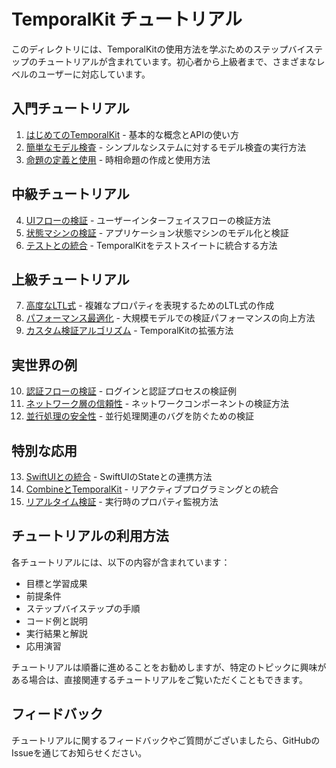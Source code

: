 # TemporalKit チュートリアル

このディレクトリには、TemporalKitの使用方法を学ぶためのステップバイステップのチュートリアルが含まれています。初心者から上級者まで、さまざまなレベルのユーザーに対応しています。

## 入門チュートリアル

1. [はじめてのTemporalKit](./BasicUsage.md) - 基本的な概念とAPIの使い方
2. [簡単なモデル検査](./SimpleModelChecking.md) - シンプルなシステムに対するモデル検査の実行方法
3. [命題の定義と使用](./WorkingWithPropositions.md) - 時相命題の作成と使用方法

## 中級チュートリアル

4. [UIフローの検証](./VerifyingUIFlows.md) - ユーザーインターフェイスフローの検証方法
5. [状態マシンの検証](./StateMachineVerification.md) - アプリケーション状態マシンのモデル化と検証
6. [テストとの統合](./IntegratingWithTests.md) - TemporalKitをテストスイートに統合する方法

## 上級チュートリアル

7. [高度なLTL式](./AdvancedLTLFormulas.md) - 複雑なプロパティを表現するためのLTL式の作成
8. [パフォーマンス最適化](./PerformanceOptimization.md) - 大規模モデルでの検証パフォーマンスの向上方法
9. [カスタム検証アルゴリズム](./CustomVerificationAlgorithms.md) - TemporalKitの拡張方法

## 実世界の例

10. [認証フローの検証](./AuthenticationFlowVerification.md) - ログインと認証プロセスの検証例
11. [ネットワーク層の信頼性](./NetworkLayerReliability.md) - ネットワークコンポーネントの検証方法
12. [並行処理の安全性](./ConcurrencySafety.md) - 並行処理関連のバグを防ぐための検証

## 特別な応用

13. [SwiftUIとの統合](./IntegratingWithSwiftUI.md) - SwiftUIのStateとの連携方法
14. [CombineとTemporalKit](./CombineIntegration.md) - リアクティブプログラミングとの統合
15. [リアルタイム検証](./RuntimeVerification.md) - 実行時のプロパティ監視方法

## チュートリアルの利用方法

各チュートリアルには、以下の内容が含まれています：

- 目標と学習成果
- 前提条件
- ステップバイステップの手順
- コード例と説明
- 実行結果と解説
- 応用演習

チュートリアルは順番に進めることをお勧めしますが、特定のトピックに興味がある場合は、直接関連するチュートリアルをご覧いただくこともできます。

## フィードバック

チュートリアルに関するフィードバックやご質問がございましたら、GitHubのIssueを通じてお知らせください。
